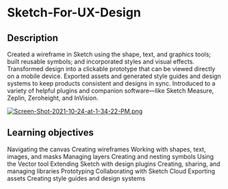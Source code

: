# Sketch-For-UX-Design

## Description
Created a wireframe in Sketch using the shape, text, and graphics tools; built reusable symbols; and incorporated styles and visual effects. Transformed design into a clickable prototype that can be viewed directly on a mobile device. Exported assets and generated style guides and design systems to keep products consistent and designs in sync. Introduced to a variety of helpful plugins and companion software—like Sketch Measure, Zeplin, Zeroheight, and InVision.


[![Screen-Shot-2021-10-24-at-1-34-22-PM.png](https://i.postimg.cc/1XxqnQFv/Screen-Shot-2021-10-24-at-1-34-22-PM.png)](https://postimg.cc/wyVvZn0N)

## Learning objectives
Navigating the canvas
Creating wireframes
Working with shapes, text, images, and masks
Managing layers
Creating and nesting symbols
Using the Vector tool
Extending Sketch with design plugins
Creating, sharing, and managing libraries
Prototyping
Collaborating with Sketch Cloud
Exporting assets
Creating style guides and design systems
